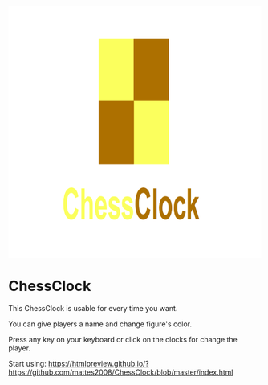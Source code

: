 <img src="https://github.com/mattes2008/ChessClock/blob/master/storage/socialPreview.png" align="center" width="1280" height="500">

# ChessClock

This ChessClock is usable for every time you want.

You can give players a name and change figure's color.

Press any key on your keyboard or click on the clocks for change the player.

Start using: https://htmlpreview.github.io/?https://github.com/mattes2008/ChessClock/blob/master/index.html
